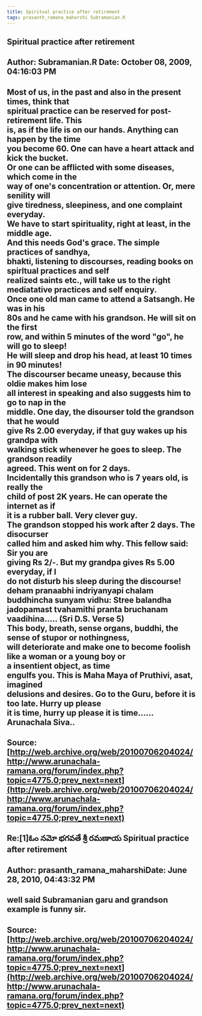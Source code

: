 ```yaml
--- 
title: Spiritual practice after retirement   
tags: prasanth_ramana_maharshi Subramanian.R  
---  
```

## Spiritual practice after retirement  
Author: Subramanian.R       Date: October 08, 2009, 04:16:03 PM  
---  
Most of us, in the past and also in the present times, think that   
spiritual practice can be reserved for post-retirement life. This   
is, as if the life is on our hands. Anything can happen by the time   
you become 60. One can have a heart attack and kick the bucket.   
Or one can be afflicted with some diseases, which come in the   
way of one's concentration or attention. Or, mere senility will   
give tiredness, sleepiness, and one complaint everyday.   
We have to start spirituality, right at least, in the middle age.   
And this needs God's grace. The simple practices of sandhya,   
bhakti, listening to discourses, reading books on spirltual practices and self  
realized saints etc., will take us to the right   
mediatative practices and self enquiry.   
Once one old man came to attend a Satsangh. He was in his   
80s and he came with his grandson. He will sit on the first   
row, and within 5 minutes of the word "go", he will go to sleep!   
He will sleep and drop his head, at least 10 times in 90 minutes!   
The discourser became uneasy, because this oldie makes him lose   
all interest in speaking and also suggests him to go to nap in the   
middle. One day, the disourser told the grandson that he would   
give Rs 2.00 everyday, if that guy wakes up his grandpa with   
walking stick whenever he goes to sleep. The grandson readily   
agreed. This went on for 2 days.   
Incidentally this grandson who is 7 years old, is really the   
child of post 2K years. He can operate the internet as if   
it is a rubber ball. Very clever guy.   
The grandson stopped his work after 2 days. The disocurser   
called him and asked him why. This fellow said: Sir you are   
giving Rs 2/-. But my grandpa gives Rs 5.00 everyday, if I   
do not disturb his sleep during the discourse!   
deham pranaabhi indriyanyapi chalam buddhincha sunyam vidhu: Stree balandha jadopamast tvahamithi pranta bruchanam   
vaadihina..... (Sri D.S. Verse 5)   
This body, breath, sense organs, buddhi, the sense of stupor or nothingness,  
will deteriorate and make one to become foolish like a woman or a young boy or  
a insentient object, as time   
engulfs you. This is Maha Maya of Pruthivi, asat, imagined   
delusions and desires. Go to the Guru, before it is too late. Hurry up please  
it is time, hurry up please it is time......   
Arunachala Siva..
 ---  
Source:[http://web.archive.org/web/20100706204024/http://www.arunachala-ramana.org/forum/index.php?topic=4775.0;prev_next=next](http://web.archive.org/web/20100706204024/http://www.arunachala-ramana.org/forum/index.php?topic=4775.0;prev_next=next)   
---  

## Re:[1]ఓం నమో భగవతే శ్రీ రమణాయ  Spiritual practice after retirement  
Author: prasanth_ramana_maharshiDate: June 28, 2010, 04:43:32 PM  
---  
well said Subramanian garu and grandson example is funny sir.
 ---  
Source:[http://web.archive.org/web/20100706204024/http://www.arunachala-ramana.org/forum/index.php?topic=4775.0;prev_next=next](http://web.archive.org/web/20100706204024/http://www.arunachala-ramana.org/forum/index.php?topic=4775.0;prev_next=next)   
---  

